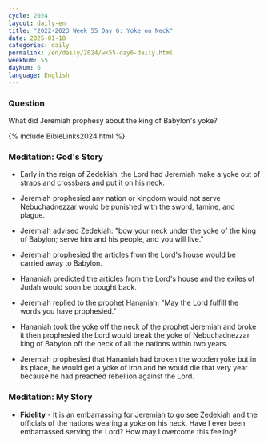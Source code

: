 ```yaml
---
cycle: 2024
layout: daily-en
title: "2022-2023 Week 55 Day 6: Yoke on Neck"
date: 2025-01-18
categories: daily
permalink: /en/daily/2024/wk55-day6-daily.html
weekNum: 55
dayNum: 6
language: English
---
```


### Question     
What did Jeremiah prophesy about the king of Babylon's yoke?

{% include BibleLinks2024.html %}

### Meditation: God's Story   
+ Early in the reign of Zedekiah, the Lord had Jeremiah make a yoke out of straps and crossbars and put it on his neck. 

+ Jeremiah prophesied any nation or kingdom would not serve Nebuchadnezzar would be punished with the sword, famine, and plague. 

+ Jeremiah advised Zedekiah: "bow your neck under the yoke of the king of Babylon; serve him and his people, and you will live." 

+ Jeremiah prophesied the articles from the Lord's house would be carried away to Babylon. 

+ Hananiah predicted the articles from the Lord's house and the exiles of Judah would soon be bought back. 

+ Jeremiah replied to the prophet Hananiah: "May the Lord fulfill the words you have prophesied." 

+ Hananiah took the yoke off the neck of the prophet Jeremiah and broke it then prophesied the Lord would break the yoke of Nebuchadnezzar king of Babylon off the neck of all the nations within two years. 

+ Jeremiah prophesied that Hananiah had broken the wooden yoke but in its place, he would get a yoke of iron and he would die that very year because he had preached rebellion against the Lord. 

### Meditation: My Story   
+ **Fidelity** - It is an embarrassing for Jeremiah to go see Zedekiah and the officials of the nations wearing a yoke on his neck. Have I ever been embarrassed serving the Lord? How may I overcome this feeling? 
